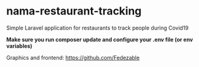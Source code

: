 # nama-restaurant-tracking
Simple Laravel application for restaurants to track people during Covid19


**Make sure you run composer update and configure your .env file (or env variables)**

Graphics and frontend: https://github.com/Fedezable
